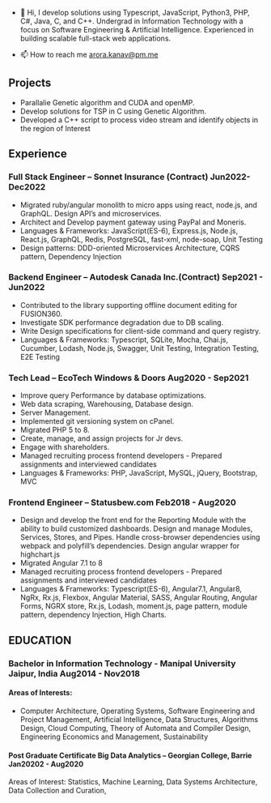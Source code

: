 - 👋 Hi, I develop solutions using Typescript, JavaScript, Python3, PHP, C#, Java, C, and C++. Undergrad in Information Technology with a focus on Software Engineering & Artificial Intelligence. Experienced in building scalable full-stack web applications.

- 📫 How to reach me arora.kanav@pm.me
## Projects
* Parallalie Genetic algorithm and CUDA and openMP.
* Develop solutions for TSP in C using Genetic Algorithm.
* Developed a C++ script to process video stream and identify objects in the region of Interest

## Experience
### Full Stack Engineer  – Sonnet Insurance (Contract)            	Jun2022-Dec2022
* Migrated ruby/angular monolith to micro apps using react, node.js, and GraphQL. Design API’s and microservices.
* Architect and Develop payment gateway using PayPal and Moneris.
* Languages & Frameworks: JavaScript(ES-6), Express.js, Node.js, React.js, GraphQL, Redis, PostgreSQL, fast-xml, node-soap, Unit Testing
* Design patterns: DDD-oriented Microservices Architecture, CQRS pattern, Dependency Injection
### Backend Engineer – Autodesk Canada Inc.(Contract)                    Sep2021 - Jun2022
* Contributed to the library supporting offline document editing for FUSION360. 
* Investigate SDK performance degradation due to DB scaling.
* Write Design specifications for client-side command and query registry.
* Languages & Frameworks: Typescript, SQLite, Mocha, Chai.js, Cucumber, Lodash, Node.js, Swagger, Unit Testing, Integration Testing, E2E Testing
### Tech Lead – EcoTech Windows & Doors     		Aug2020 - Sep2021
* Improve query Performance by database optimizations. 
* Web data scraping, Warehousing, Database design.  
* Server Management. 
* Implemented git versioning system on cPanel.
* Migrated PHP 5 to 8.
* Create, manage, and assign projects for  Jr devs. 
* Engage with shareholders.
* Managed recruiting process frontend developers - Prepared assignments and interviewed candidates
* Languages & Frameworks: PHP, JavaScript, MySQL, jQuery, Bootstrap, MVC
### Frontend Engineer – Statusbew.com	 		        	Feb2018 - Aug2020
*	Design and develop the front end for the Reporting Module with the ability to build customized dashboards. Design and manage Modules, Services, Stores, and Pipes. Handle cross-browser dependencies using webpack and polyfill’s dependencies. Design angular wrapper for highchart.js
*	Migrated Angular 7.1 to 8
*	Managed recruiting process frontend developers - Prepared assignments and interviewed candidates
*	Languages & Frameworks: Typescript(ES-6), Angular7.1, Angular8, NgRx, Rx.js, Flexbox, Angular Material, SASS, Angular Routing, Angular Forms, NGRX store, Rx.js, Lodash, moment.js, page pattern, module pattern, dependency Injection, High Charts.
## EDUCATION
### Bachelor in Information Technology - Manipal University Jaipur, India 	Aug2014 - Nov2018
#### Areas of Interests: 
* Computer Architecture, Operating Systems, Software Engineering and Project Management, Artificial Intelligence, Data Structures, Algorithms Design, Cloud Computing, Theory of Automata and Compiler Design, Engineering Economics and Management, Sustainability

#### Post Graduate Certificate Big Data Analytics – Georgian College, Barrie	Jan20202 - Aug2020
Areas of Interest: Statistics, Machine Learning, Data Systems Architecture, Data Collection and Curation, 

<!---
arorakanav/arorakanav is a ✨ special ✨ repository because its `README.md` (this file) appears on your GitHub profile.
You can click the Preview link to take a look at your changes.
--->
